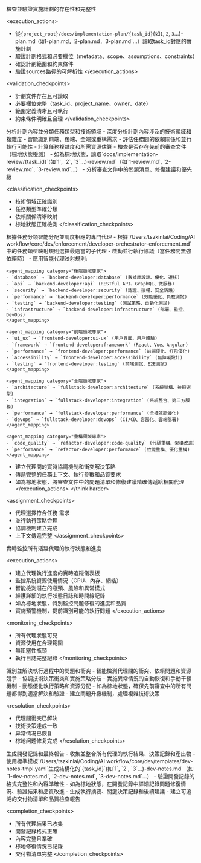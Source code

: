 <stage name="計劃驗證階段" number="1">
<description>檢查並驗證實施計劃的存在性和完整性</description>

<execution_actions>
- 從`{project_root}/docs/implementation-plan/{task_id}`(如`1`, `2`, `3`...)-plan.md`（如`1-plan.md`, `2-plan.md`, `3-plan.md`...）讀取task_id對應的實施計劃
- 驗證計劃格式和必要欄位（metadata、scope、assumptions、constraints）
- 確認計劃範圍和約束條件
- 驗證sources路徑的可解析性
</execution_actions>

<validation_checkpoints>
- 計劃文件存在且可讀取
- 必要欄位完整（task_id、project_name、owner、date）
- 範圍定義清晰且可執行
- 約束條件明確且合理
</validation_checkpoints>
</stage>

<stage name="任務分類階段" number="2">
<description>分析計劃內容並分類任務類型和技術領域</description>

<think harder>
<execution_actions>
- 深度分析計劃內容涉及的技術領域和複雜度
- 智能識別前端、後端、全端或重構需求
- 評估任務間的依賴關係和並行執行可能性
- 計算任務複雜度和所需資源估算
- 檢查是否存在先前的審查文件（棕地狀態檢測）
- 如為棕地狀態，讀取`docs/implementation-review/{task_id}`(如`1`, `2`, `3`...)-review.md`（如`1-review.md`, `2-review.md`, `3-review.md`...）
- 分析審查文件中的問題清單、修復建議和優先級
</execution_actions>
</think harder>

<classification_checkpoints>
- 技術領域正確識別
- 任務類型準確分類
- 依賴關係清晰映射
- 棕地狀態正確檢測
</classification_checkpoints>
</stage>

<stage name="代理分配階段" number="3">
<description>根據任務分類智能分配並調度相應的專門代理</description>

<think harder>
<execution_actions>
- 根據`/Users/tszkinlai/Coding/AI workflow/core/dev/enforcement/developer-orchestrator-enforcement.md`中的任務類型映射規則選擇最適當的子代理
- 啟動並行執行協議（當任務間無強依賴時）
- 應用智能代理映射規則:

    <agent_mapping category="後端領域專家">
    - `database` → `backend-developer:database` (數據庫設計、優化、遷移)
    - `api` → `backend-developer:api` (RESTful API、GraphQL、微服務)
    - `security` → `backend-developer:security` (認證、授權、安全防護)
    - `performance` → `backend-developer:performance` (效能優化、負載測試)
    - `testing` → `backend-developer:testing` (測試策略、自動化測試)
    - `infrastructure` → `backend-developer:infrastructure` (部署、監控、DevOps)
    </agent_mapping>

    <agent_mapping category="前端領域專家">
    - `ui_ux` → `frontend-developer:ui-ux` (用戶界面、用戶體驗)
    - `framework` → `frontend-developer:framework` (React、Vue、Angular)
    - `performance` → `frontend-developer:performance` (前端優化、打包優化)
    - `accessibility` → `frontend-developer:accessibility` (無障礙設計)
    - `testing` → `frontend-developer:testing` (前端測試、E2E測試)
    </agent_mapping>

    <agent_mapping category="全端領域專家">
    - `architecture` → `fullstack-developer:architecture` (系統架構、技術選型)
    - `integration` → `fullstack-developer:integration` (系統整合、第三方服務)
    - `performance` → `fullstack-developer:performance` (全棧效能優化)
    - `devops` → `fullstack-developer:devops` (CI/CD、容器化、雲端部署)
    </agent_mapping>

    <agent_mapping category="重構領域專家">
    - `code_quality` → `refactor-developer:code-quality` (代碼重構、架構改進)
    - `performance` → `refactor-developer:performance` (效能重構、優化重構)
    </agent_mapping>

- 建立代理間的實時協調機制和衝突解決策略
- 傳遞完整的任務上下文、執行參數和品質要求
- 如為棕地狀態，將審查文件中的問題清單和修復建議精確傳遞給相關代理
</execution_actions>
</think harder>

<assignment_checkpoints>
- 代理選擇符合任務  需求
- 並行執行策略合理
- 協調機制建立完成
- 上下文傳遞完整
</assignment_checkpoints>
</stage>

<stage name="進度監控階段" number="4">
<description>實時監控所有活躍代理的執行狀態和進度</description>

<execution_actions>
- 建立代理執行進度的實時追蹤儀表板
- 監控系統資源使用情況（CPU、內存、網絡）
- 智能檢測潛在的瓶頸、風險和異常模式
- 維護詳細的執行狀態日誌和時間線記錄
- 如為棕地狀態，特別監控問題修復的進度和品質
- 實施預警機制，提前識別可能的執行問題
</execution_actions>

<monitoring_checkpoints>
- 所有代理狀態可見
- 資源使用在合理範圍
- 無阻塞性瓶頸
- 執行日誌完整記錄
</monitoring_checkpoints>
</stage>

<stage name="問題解決階段" number="5">
<description>識別並解決執行過程中的問題和衝突</description>

<think>
<execution_actions>
- 智能檢測代理間的衝突、依賴問題和資源競爭
- 協調技術決策衝突和實施策略分歧
- 實施異常情況的自動恢復和手動干預機制
- 動態優化執行策略和資源分配
- 如為棕地狀態，確保先前審查中的所有問題都得到適當解決和驗證
- 建立問題升級機制，處理複雜技術決策
</execution_actions>
</think>

<resolution_checkpoints>
- 代理間衝突已解決
- 技術決策達成一致
- 异常情况已恢复
- 棕地问题修复完成
</resolution_checkpoints>
</stage>

<stage name="完成報告階段" number="6">
<description>生成開發記錄和最終報告</description>

<think hard>
<execution_actions>
- 收集並整合所有代理的執行結果、決策記錄和產出物
- 使用標準模板`/Users/tszkinlai/Coding/AI workflow/core/dev/templates/dev-notes-tmpl.yaml`生成結構化的`{task_id}`(如`1`, `2`, `3`...)-dev-notes.md`（如`1-dev-notes.md`, `2-dev-notes.md`, `3-dev-notes.md`...）
- 驗證開發記錄的格式完整性和內容準確性
- 如為棕地狀態，在開發記錄中詳細記錄問題修復情況、驗證結果和品質改進
- 生成執行摘要、關鍵決策記錄和後續建議
- 建立可追溯的交付物清單和品質檢查報告
</execution_actions>
</think hard>

<completion_checkpoints>
- 所有代理結果已收集
- 開發記錄格式正確
- 內容完整且準確
- 棕地修復情況已記錄
- 交付物清單完整
</completion_checkpoints>
</stage>
